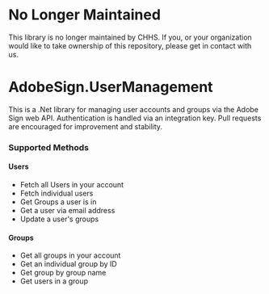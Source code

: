# No Longer Maintained
This library is no longer maintained by CHHS.  If you, or your organization would like to take ownership of this repository, please get in contact with us.

# AdobeSign.UserManagement
This is a .Net library for managing user accounts and groups via the Adobe Sign web API.  Authentication is handled via an integration key.  Pull requests are encouraged for improvement and stability.

### Supported Methods

#### Users
- Fetch all Users in your account
- Fetch individual users
- Get Groups a user is in
- Get a user via email address
- Update a user's groups

#### Groups
- Get all groups in your account
- Get an individual group by ID
- Get group by group name
- Get users in a group
